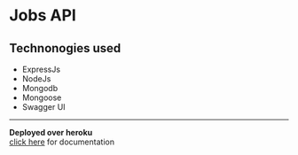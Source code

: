 # Jobs API

## Technonogies used

* ExpressJs
* NodeJs
* Mongodb
* Mongoose
* Swagger UI

---

**Deployed over heroku** </br>
[click here](https://jobs-api-107.herokuapp.com/api/v1/docs) for documentation
